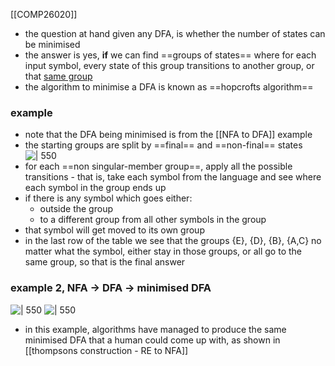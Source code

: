 [[COMP26020]]

- the question at hand given any DFA, is whether the number of states can be minimised
- the answer is yes, **if** we can find ==groups of states== where for each input symbol, every state of this group transitions to another group, or that <u>same group</u>
- the algorithm to minimise a DFA is known as ==hopcrofts algorithm==

### example
- note that the DFA being minimised is from the [[NFA to DFA]] example
- the starting groups are split by ==final== and ==non-final== states
![ | 550](https://i.imgur.com/zFkaf08.png)
- for each ==non singular-member group==, apply all the possible transitions - that is, take each symbol from the language and see where each symbol in the group ends up
- if there is any symbol which goes either:
	- outside the group
	- to a different group from all other symbols in the group
- that symbol will get moved to its own group
- in the last row of the table we see that the groups {E}, {D}, {B}, {A,C} no matter what the symbol, either stay in those groups, or all go to the same group, so that is the final answer

### example 2, NFA -> DFA -> minimised DFA
![ | 550](https://i.imgur.com/MBPl3b8.png)
![ | 550](https://i.imgur.com/QCFoXbE.png)
- in this example, algorithms have managed to produce the same minimised DFA that a human could come up with, as shown in [[thompsons construction - RE to NFA]]